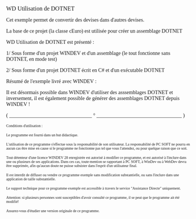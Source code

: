   
<span style="font-family:Arial sans-serif;font-size:16px;">WD Utilisation de DOTNET</span>

  
<span style="font-family:Arial sans-serif;font-size:14px;">Cet exemple permet de convertir des devises dans d'autres devises.</span>

<span style="font-family:Arial sans-serif;font-size:14px;">La base de ce projet (la classe cEuro) est utilisée pour créer un assemblage DOTNET</span>

<span style="font-family:Arial sans-serif;font-size:14px;">WD Utilisation de DOTNET est présenté :</span>

<span style="font-family:Arial sans-serif;font-size:14px;">1/ Sous forme d'un projet WINDEV et d'un assemblage (le tout fonctionne sans DOTNET, en mode test)</span>

<span style="font-family:Arial sans-serif;font-size:14px;">2/ Sous forme d'un projet DOTNET écrit en C# et d'un exécutable DOTNET</span>

<span style="font-family:Arial sans-serif;font-size:14px;">Résumé de l'exemple livré avec WINDEV : </span>

<span style="font-family:Arial sans-serif;font-size:14px;">Il est désormais possible dans WINDEV d'utiliser des asssemblages DOTNET et inversement, il est également possible de générer des assemblages DOTNET depuis WINDEV ! </span>

  
  
<span style="font-family:Arial sans-serif;font-size:14px;">( \_\_\_\_\_\_\_\_\_\_\_\_\_\_\_\_\_\_\_\_\_\_\_\_\_\_\_\_\_\_\_\_ ° \_\_\_\_\_\_\_\_\_\_\_\_\_\_\_\_\_\_\_\_\_\_\_\_\_\_\_\_\_\_\_\_\_ )</span>

  
<span style="font-family:Arial sans-serif;font-size:10px;">Conditions d'utilisation :</span>

<span style="font-family:Arial sans-serif;font-size:10px;">Le programme est fourni dans un but didactique.</span>

<span style="font-family:Arial sans-serif;font-size:10px;">L'utilisation de ce programme s'effectue sous la responsabilité de son utilisateur. La responsabilité de PC SOFT ne pourra en aucun cas être mise en cause si le programme ne fonctionne pas tel que vous l'attendez, ou pour quelque raison que ce soit. </span>

<span style="font-family:Arial sans-serif;font-size:10px;">Tout détenteur d'une licence WINDEV 28 enregistrée est autorisé à modifier ce programme, et est autorisé à l'inclure dans une ou plusieurs de ses applications. Dans ces cas, toute mention se rapportant à PC SOFT, à WinDev ou à WebDev devra être supprimée, afin qu'aucun doute ne puisse subsister dans l'esprit d'un utilisateur final.</span>

<span style="font-family:Arial sans-serif;font-size:10px;">Il est interdit de diffuser ou vendre ce programme exemple sans modification substantielle, ou sans l'inclure dans une application de taille substantielle.</span>

<span style="font-family:Arial sans-serif;font-size:10px;">Le support technique pour ce programme exemple est accessible à travers le service "Assistance Directe" uniquement.</span>

<span style="font-family:Arial sans-serif;font-size:10px;">Attention: si plusieurs personnes sont susceptibles d'avoir consulté ce programme, il se peut que le programme ait été modifié! </span>

<span style="font-family:Arial sans-serif;font-size:10px;">Assurez-vous d'étudier une version originale de ce programme.</span>

  
  